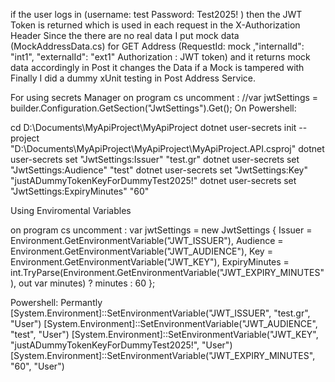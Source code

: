 if the user logs in (username: test Password: Test2025! ) 
then the JWT Token is returned which is used in each request in the X-Authorization Header
Since the there are no real data 
I put mock data (MockAddressData.cs)  for GET Address (RequestId: mock ,"internalId": "int1",
"externalId": "ext1" Authorization : JWT token) and it returns mock data accordingly in Post it changes the Data if a Mock is tampered with
Finally I did a dummy xUnit testing in Post Address Service.

For using secrets Manager 
on program cs uncomment : 
//var jwtSettings = builder.Configuration.GetSection("JwtSettings").Get<JwtSettings>();
On Powershell:

cd D:\Documents\MyApiProject\MyApiProject 
dotnet user-secrets init --project "D:\Documents\MyApiProject\MyApiProject\MyApiProject.API.csproj"
dotnet user-secrets set "JwtSettings:Issuer" "test.gr" 
dotnet user-secrets set "JwtSettings:Audience" "test"
dotnet user-secrets set "JwtSettings:Key" "justADummyTokenKeyForDummyTest2025!" 
dotnet user-secrets set "JwtSettings:ExpiryMinutes" "60"

Using Enviromental Variables

on program cs uncomment : 
var jwtSettings = new JwtSettings
{
    Issuer = Environment.GetEnvironmentVariable("JWT_ISSUER"),
    Audience = Environment.GetEnvironmentVariable("JWT_AUDIENCE"),
    Key = Environment.GetEnvironmentVariable("JWT_KEY"),
    ExpiryMinutes = int.TryParse(Environment.GetEnvironmentVariable("JWT_EXPIRY_MINUTES"), out var minutes) ? minutes : 60
};

Powershell:
Permantly
[System.Environment]::SetEnvironmentVariable("JWT_ISSUER", "test.gr", "User")
[System.Environment]::SetEnvironmentVariable("JWT_AUDIENCE", "test", "User")
[System.Environment]::SetEnvironmentVariable("JWT_KEY", "justADummyTokenKeyForDummyTest2025!", "User")
[System.Environment]::SetEnvironmentVariable("JWT_EXPIRY_MINUTES", "60", "User")
